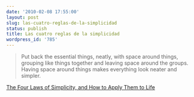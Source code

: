 ```yaml
---
date: '2010-02-08 17:55:00'
layout: post
slug: las-cuatro-reglas-de-la-simplicidad
status: publish
title: Las cuatro reglas de la simplicidad
wordpress_id: '785'
---
```



    

> Put back the essential things, neatly, with space around things, grouping like things together and leaving space around the groups. Having space around things makes everything look neater and simpler.




[The Four Laws of Simplicity, and How to Apply Them to Life](http://zenhabits.net/2008/01/the-four-laws-of-simplicity-and-how-to-apply-them-to-life/)


  
